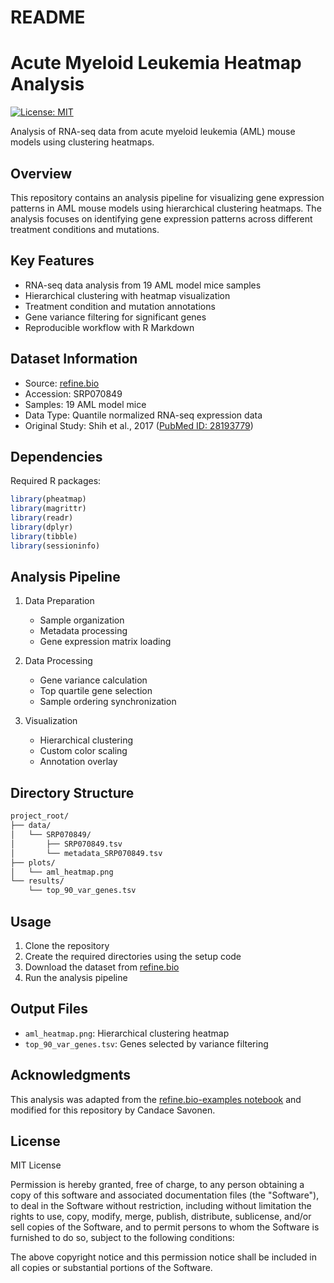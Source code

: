 # README
# Acute Myeloid Leukemia Heatmap Analysis

[![License: MIT](https://img.shields.io/badge/License-MIT-yellow.svg)](https://opensource.org/licenses/MIT)

Analysis of RNA-seq data from acute myeloid leukemia (AML) mouse models using clustering heatmaps.

## Overview

This repository contains an analysis pipeline for visualizing gene expression patterns in AML mouse models using hierarchical clustering heatmaps. The analysis focuses on identifying gene expression patterns across different treatment conditions and mutations.

## Key Features

* RNA-seq data analysis from 19 AML model mice samples
* Hierarchical clustering with heatmap visualization
* Treatment condition and mutation annotations
* Gene variance filtering for significant genes
* Reproducible workflow with R Markdown

## Dataset Information

* Source: [refine.bio](https://www.refine.bio/)
* Accession: SRP070849
* Samples: 19 AML model mice
* Data Type: Quantile normalized RNA-seq expression data
* Original Study: Shih et al., 2017 ([PubMed ID: 28193779](https://pubmed.ncbi.nlm.nih.gov/28193779/))

## Dependencies

Required R packages:
```r
library(pheatmap)
library(magrittr)
library(readr)
library(dplyr)
library(tibble)
library(sessioninfo)
```

## Analysis Pipeline

1. Data Preparation
   - Sample organization
   - Metadata processing
   - Gene expression matrix loading

2. Data Processing
   - Gene variance calculation
   - Top quartile gene selection
   - Sample ordering synchronization

3. Visualization
   - Hierarchical clustering
   - Custom color scaling
   - Annotation overlay

## Directory Structure
```markdown
project_root/
├── data/
│   └── SRP070849/
│       ├── SRP070849.tsv
│       └── metadata_SRP070849.tsv
├── plots/
│   └── aml_heatmap.png
└── results/
    └── top_90_var_genes.tsv
```

## Usage

1. Clone the repository
2. Create the required directories using the setup code
3. Download the dataset from [refine.bio](https://www.refine.bio/)
4. Run the analysis pipeline

## Output Files

* `aml_heatmap.png`: Hierarchical clustering heatmap
* `top_90_var_genes.tsv`: Genes selected by variance filtering

## Acknowledgments

This analysis was adapted from the [refine.bio-examples notebook](https://alexslemonade.github.io/refinebio-examples/03-rnaseq/clustering_rnaseq_01_heatmap.html) and modified for this repository by Candace Savonen.

## License

MIT License

Permission is hereby granted, free of charge, to any person obtaining a copy
of this software and associated documentation files (the "Software"), to deal
in the Software without restriction, including without limitation the rights
to use, copy, modify, merge, publish, distribute, sublicense, and/or sell
copies of the Software, and to permit persons to whom the Software is
furnished to do so, subject to the following conditions:

The above copyright notice and this permission notice shall be included in all
copies or substantial portions of the Software.